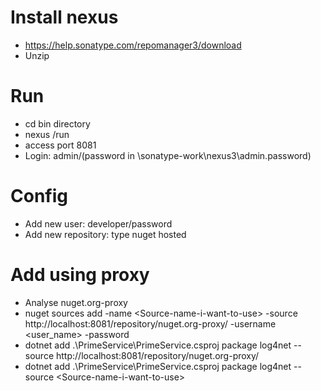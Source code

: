 # Install nexus 
- https://help.sonatype.com/repomanager3/download
- Unzip

# Run
- cd bin directory
- nexus /run
- access port 8081
- Login: admin/(password in <path-to>\sonatype-work\nexus3\admin.password)

# Config
- Add new user: developer/password
- Add new repository: type nuget hosted

# Add using proxy
- Analyse nuget.org-proxy
- nuget sources add -name &lt;Source-name-i-want-to-use> -source http://localhost:8081/repository/nuget.org-proxy/ -username <user_name> -password <password>
- dotnet add .\PrimeService\PrimeService.csproj package log4net --source http://localhost:8081/repository/nuget.org-proxy/
- dotnet add .\PrimeService\PrimeService.csproj package log4net --source  &lt;Source-name-i-want-to-use>
